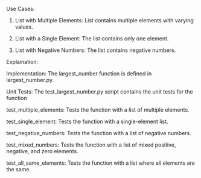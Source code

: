 Use Cases:

1. List with Multiple Elements: List contains multiple elements with
varying values.

2. List with a Single Element: The list contains only one element.

3. List with Negative Numbers: The list contains negative numbers.


Explaination:

Implementation: The largest_number function is defined in
largest_number.py.

Unit Tests: The test_largest_number.py script contains
the unit tests for the function

test_multiple_elements: Tests the function with a list
of multiple elements.

test_single_element: Tests the function with a single-element list.

test_negative_numbers: Tests the function with a list of
negative numbers.

test_mixed_numbers: Tests the function with a list of mixed positive,
negative, and zero elements.

test_all_same_elements: Tests the function with a list where all
elements are the same.
